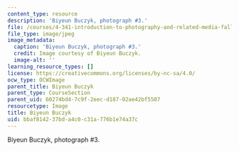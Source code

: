```yaml
---
content_type: resource
description: 'Biyeun Buczyk, photograph #3.'
file: /courses/4-341-introduction-to-photography-and-related-media-fall-2007/bbaf814237bda4c0c31a776b1e74a37c_buczyk3.jpg
file_type: image/jpeg
image_metadata:
  caption: 'Biyeun Buczyk, photograph #3.'
  credit: Image courtesy of Biyeun Buczyk.
  image-alt: ''
learning_resource_types: []
license: https://creativecommons.org/licenses/by-nc-sa/4.0/
ocw_type: OCWImage
parent_title: Biyeun Buczyk
parent_type: CourseSection
parent_uid: 60274bd4-7c9f-2eec-d187-02ae42bf5507
resourcetype: Image
title: Biyeun Buczyk
uid: bbaf8142-37bd-a4c0-c31a-776b1e74a37c
---
```

Biyeun Buczyk, photograph #3.